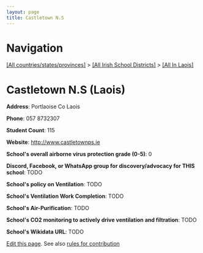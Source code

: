 ```yaml
---
layout: page
title: Castletown N.S
---
```

# Navigation

[[All countries/states/provinces]](../../..) > [[All Irish School Districts]](../..) > [[All In Laois]](..)

# Castletown N.S (Laois)

**Address**: Portlaoise Co Laois

**Phone**: 057 8732307

**Student Count**: 115

**Website**: <http://www.castletownps.ie>

**School's overall airborne virus protection grade (0-5)**: 0

**Discord, Facebook, or WhatsApp group for discovery/advocacy for THIS school**: TODO

**School's policy on Ventilation**: TODO

**School's Ventilation Work Completion**: TODO

**School's Air-Purification**: TODO

**School's CO2 monitoring to actively drive ventilation and filtration**: TODO

**School's Wikidata URL**: TODO


[Edit this page](https://github.com/ventilate-schools/Ireland/edit/main/./Laois/Castletown_N.S.md). See also [rules for contribution](../../../contribution-rules/)